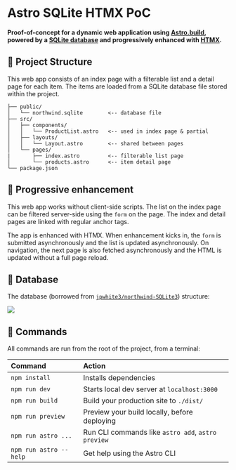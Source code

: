 # Astro SQLite HTMX PoC

**Proof-of-concept for a dynamic web application using [Astro.build](https://astro.build/), powered by a [SQLite database](https://sqlite.org/about.html) and progressively enhanced with [HTMX](https://htmx.org/).**


## 🚀 Project Structure

This web app consists of an index page with a filterable list and a detail page for each item. The items are loaded from a SQLite database file stored within the project.

```
├── public/
│   └── northwind.sqlite        <-- database file
├── src/
│   ├── components/
│   │   └── ProductList.astro   <-- used in index page & partial
│   ├── layouts/
│   │   └── Layout.astro        <-- shared between pages
│   └── pages/
|       ├── index.astro         <-- filterable list page
│       └── products.astro      <-- item detail page
└── package.json
```


## 🧞 Progressive enhancement

This web app works without client-side scripts. The list on the index page can be filtered server-side using the `form` on the page. The index and detail pages are linked with regular `a`nchor tags.

The app is enhanced with HTMX. When enhancement kicks in, the `form` is submitted asynchronously and the list is updated asynchronously. On navigation, the next page is also fetched asynchronously and the HTML is updated without a full page reload.


## 🫙 Database

The database (borrowed from [`jpwhite3/northwind-SQLite3`](https://github.com/jpwhite3/northwind-SQLite3)) structure:

![](https://raw.githubusercontent.com/jpwhite3/northwind-SQLite3/master/images/Northwind_ERD.png)


## 🧰 Commands

All commands are run from the root of the project, from a terminal:

| Command                | Action                                             |
| :--------------------- | :------------------------------------------------- |
| `npm install`          | Installs dependencies                              |
| `npm run dev`          | Starts local dev server at `localhost:3000`        |
| `npm run build`        | Build your production site to `./dist/`            |
| `npm run preview`      | Preview your build locally, before deploying       |
| `npm run astro ...`    | Run CLI commands like `astro add`, `astro preview` |
| `npm run astro --help` | Get help using the Astro CLI                       |

